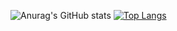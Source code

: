 
<!-- ![Anurag's GitHub stats](https://github-readme-stats.vercel.app/api?username=MashkaCoder&show_icons=true) -->
![Anurag's GitHub stats](https://github-readme-stats.vercel.app/api?username=xali1ove&show_icons=true&theme=dark)
[![Top Langs](https://github-readme-stats.vercel.app/api/top-langs/?username=xali1ove&layout=compact&theme=dark)](https://github.com/xali1ove/github-readme-stats)
<!--
**xali1ove/xali1ove** is a ✨ _special_ ✨ repository because its `README.md` (this file) appears on your GitHub profile.

Here are some ideas to get you started:

- 🔭 I’m currently working on ...
- 🌱 I’m currently learning ...
- 👯 I’m looking to collaborate on ...
- 🤔 I’m looking for help with ...
- 💬 Ask me about ...
- 📫 How to reach me: ...
- 😄 Pronouns: ...
- ⚡ Fun fact: ...
-->
